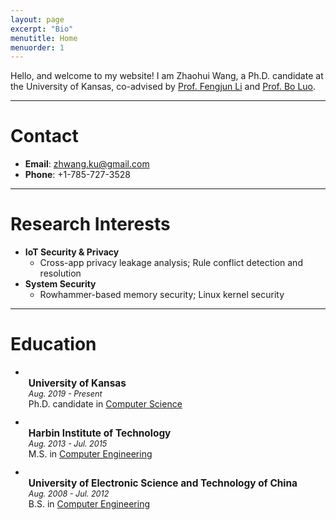```yaml
---
layout: page
excerpt: "Bio"
menutitle: Home
menuorder: 1
---
```


Hello, and welcome to my website! I am Zhaohui Wang, a Ph.D. candidate at the University of Kansas, co-advised by [Prof. Fengjun Li](https://ittc.ku.edu/~fli/) and [Prof. Bo Luo](https://www.ittc.ku.edu/~bluo).

---
#  Contact
- __Email__: zhwang.ku@gmail.com
- __Phone__: +1-785-727-3528

---
#  Research Interests
- __IoT Security & Privacy__
    - Cross-app privacy leakage analysis; Rule conflict detection and resolution
- __System Security__
    - Rowhammer-based memory security; Linux kernel security
 
---
# Education


-   <ul style="list-style-type: disc; padding-left: 5px; margin:0 0 12px 0;">
        <li style="display:flex; justify-content:space-between; margin:0;">
            <span style="font-size:110%; font-weight:bold;">University of Kansas</span>
            <!-- <span>Aug. 2019 - Present</span> -->
        </li>
        <li style="display:flex; justify-content:space-between; margin:0;">
            <span style="font-size:90%; font-style:italic;">Aug. 2019 - Present</span>
        </li>
        Ph.D. candidate in <u>Computer Science</u>
    </ul>
-   <ul style="list-style-type: disc; padding-left: 5px; margin:0 0 12px 0;">
        <li style="display:flex; justify-content:space-between; margin:0;">
            <span style="font-size:110%; font-weight:bold;">Harbin Institute of Technology</span>
            <!-- <span>Aug. 2013 - Jul. 2015</span> -->
        </li>
        <li style="display:flex; justify-content:space-between; margin:0;">
            <span style="font-size:90%; font-style:italic;">Aug. 2013 - Jul. 2015</span>
        </li>
        M.S. in <u>Computer Engineering</u>

    </ul>
-   <ul style="list-style-type: disc; padding-left: 5px; margin:0 0 12px 0;">
        <li style="display:flex; justify-content:space-between; margin:0;">
            <span style="font-size:110%; font-weight:bold;">University of Electronic Science and Technology of China</span>
            <!-- <span>Aug. 2008 - Jul. 2012</span> -->
        </li>
        <li style="display:flex; justify-content:space-between; margin:0;">
            <span style="font-size:90%; font-style:italic;">Aug. 2008 - Jul. 2012</span>
        </li>
        B.S. in <u>Computer Engineering</u>
    </ul>

<!-- <table style="width:100%; border-collapse:separate; border-spacing:0 8px;"> -->
<!--   <tr> -->
<!--     <td><span style="font-size:110%; font-weight:bold;">University of Kansas</span></td> -->
<!--     <td style="text-align:right;">  -->
<!--       <span style="font-size:105%;">Aug. 2019 – Present</span> -->
<!--     </td> -->
<!--   </tr> -->
<!--   <tr> -->
<!--     <td> -->
<!--       <span style="font-size:105%;"> -->
<!--         Ph.D. candidate in Computer Science -->
<!--       </span> -->
<!--     </td> -->
<!--     <td style="text-align:right;"> -->
<!--     </td> -->
<!--   </tr> -->
<!--   <tr> -->
<!--     <td><span style="font-size:110%; font-weight:bold;">Harbin Institute of Technology</span></td> -->
<!--     <td style="text-align:right;">  -->
<!--       <span style="font-size:105%;">Aug. 2013 - Jul. 2015 </span> -->
<!--     </td> -->
<!--   </tr> -->
<!--   <tr> -->
<!--     <td> -->
<!--       <span style="font-size:105%;"> -->
<!--         M.S. in Information and Communication Engineering -->
<!--       </span> -->
<!--     </td> -->
<!--     <td style="text-align:right;"> -->
<!--     </td> -->
<!--   </tr> -->
<!--   <tr> -->
<!--     <td><span style="font-size:110%; font-weight:bold;">University of Electronic Science and Technology of China</span></td> -->
<!--     <td style="text-align:right;">  -->
<!--       <span style="font-size:105%;">Aug. 2008 - Jul. 2012 </span> -->
<!--     </td> -->
<!--   </tr> -->
<!--   <tr> -->
<!--     <td> -->
<!--       <span style="font-size:105%;"> -->
<!--         B.S. in Network Engineering -->
<!--       </span> -->
<!--     </td> -->
<!--     <td style="text-align:right;"> -->
<!--     </td> -->
<!--   </tr> -->
<!-- </table> -->
